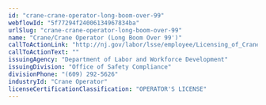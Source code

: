 ```yaml
---
id: "crane-crane-operator-long-boom-over-99"
webflowId: "5f77294f24006134967834ba"
urlSlug: "crane-crane-operator-long-boom-over-99"
name: "Crane/Crane Operator (Long Boom Over 99')"
callToActionLink: "http://nj.gov/labor/lsse/employee/Licensing_of_Crane_Operators.html"
callToActionText: ""
issuingAgency: "Department of Labor and Workforce Development"
issuingDivision: "Office of Safety Compliance"
divisionPhone: "(609) 292-5626"
industryId: "Crane Operator"
licenseCertificationClassification: "OPERATOR'S LICENSE"
---
```

